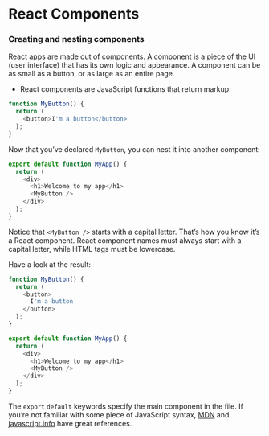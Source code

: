 # React Components

### Creating and nesting components 

React apps are made out of components. A component is a piece of the UI (user interface) that has its own logic and appearance. A component can be as small as a button, or as large as an entire page.

- React components are JavaScript functions that return markup:

```js
function MyButton() {
  return (
    <button>I'm a button</button>
  );
}
```

Now that you’ve declared `MyButton`, you can nest it into another component:

```js
export default function MyApp() {
  return (
    <div>
      <h1>Welcome to my app</h1>
      <MyButton />
    </div>
  );
}
```
Notice that `<MyButton />` starts with a capital letter. That’s how you know it’s a React component. React component names must always start with a capital letter, while HTML tags must be lowercase.

Have a look at the result:

```js
function MyButton() {
  return (
    <button>
      I'm a button
    </button>
  );
}

export default function MyApp() {
  return (
    <div>
      <h1>Welcome to my app</h1>
      <MyButton />
    </div>
  );
}
```
The `export` `default` keywords specify the main component in the file. If you’re not familiar with some piece of JavaScript syntax, [MDN](https://developer.mozilla.org/en-US/docs/Web/JavaScript/Reference/Statements/export) and [javascript.info](https://javascript.info/import-export) have great references.

